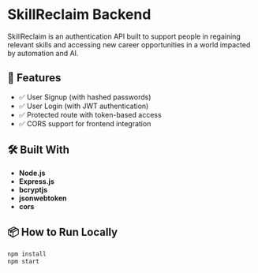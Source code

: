 # SkillReclaim Backend

SkillReclaim is an authentication API built to support people in regaining relevant skills and accessing new career opportunities in a world impacted by automation and AI.

## 🚀 Features

- ✅ User Signup (with hashed passwords)
- ✅ User Login (with JWT authentication)
- ✅ Protected route with token-based access
- ✅ CORS support for frontend integration

## 🛠 Built With

- **Node.js**
- **Express.js**
- **bcryptjs**
- **jsonwebtoken**
- **cors**

## 📦 How to Run Locally

```bash
npm install
npm start
